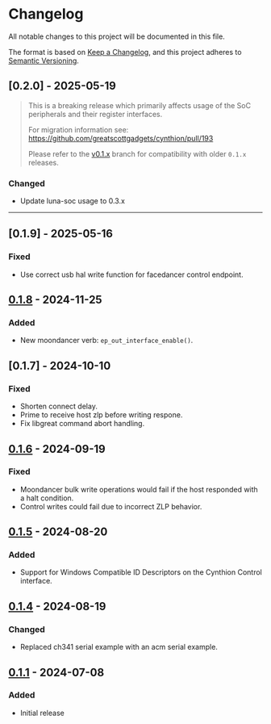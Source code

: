 # Changelog
All notable changes to this project will be documented in this file.

The format is based on [Keep a Changelog](https://keepachangelog.com/en/1.1.0/),
and this project adheres to [Semantic Versioning](https://semver.org/spec/v2.0.0.html).

<!--
## [Unreleased]
-->

## [0.2.0] - 2025-05-19
> This is a breaking release which primarily affects usage of the SoC peripherals and their register interfaces.
>
> For migration information see: https://github.com/greatscottgadgets/cynthion/pull/193
>
> Please refer to the [v0.1.x](https://github.com/greatscottgadgets/cynthion/tree/v0.1.x) branch for compatibility with older `0.1.x` releases.

### Changed
* Update luna-soc usage to 0.3.x

---

## [0.1.9] - 2025-05-16
### Fixed
* Use correct usb hal write function for facedancer control endpoint.


## [0.1.8] - 2024-11-25
### Added
- New moondancer verb: `ep_out_interface_enable()`.

## [0.1.7] - 2024-10-10
### Fixed
- Shorten connect delay.
- Prime to receive host zlp before writing respone.
- Fix libgreat command abort handling.

## [0.1.6] - 2024-09-19
### Fixed
- Moondancer bulk write operations would fail if the host responded with a halt condition.
- Control writes could fail due to incorrect ZLP behavior.

## [0.1.5] - 2024-08-20
### Added
* Support for Windows Compatible ID Descriptors on the Cynthion Control interface.

## [0.1.4] - 2024-08-19
### Changed
* Replaced ch341 serial example with an acm serial example.

## [0.1.1] - 2024-07-08
### Added
- Initial release

[Unreleased]: https://github.com/greatscottgadgets/cynthion/compare/0.1.8...HEAD
[0.1.8]: https://github.com/greatscottgadgets/cynthion/compare/0.1.6...0.1.8
[0.1.6]: https://github.com/greatscottgadgets/cynthion/compare/0.1.5...0.1.6
[0.1.5]: https://github.com/greatscottgadgets/cynthion/compare/0.1.4...0.1.5
[0.1.4]: https://github.com/greatscottgadgets/cynthion/compare/0.1.1...0.1.4
[0.1.1]: https://github.com/greatscottgadgets/cynthion/releases/tag/0.1.1
